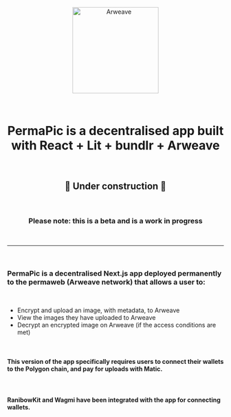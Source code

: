 &nbsp;

<p align="center">
  <a href="https://www.arweave.org/">
    <img alt="Arweave" src="https://www.arweave.org/footer-logo.svg" width="200" />
  </a>
</p>
&nbsp;

<h1 align="center">
  PermaPic is a decentralised app built with React + Lit + bundlr + Arweave
</h1>
&nbsp;

<h2 align="center">
  🚧 Under construction 🚧
</h2>
&nbsp;
<h3 align="center">
  Please note: this is a beta and is a work in progress
</h3>
&nbsp;

---

&nbsp;

<h3 align="left">
  PermaPic is a decentralised Next.js app deployed permanently to the permaweb (Arweave network) that allows a user to:
</h3>
&nbsp;

- Encrypt and upload an image, with metadata, to Arweave
- View the images they have uploaded to Arweave
- Decrypt an encrypted image on Arweave (if the access conditions are met)

&nbsp;

<h4 align="left">
  This version of the app specifically requires users to connect their wallets to the Polygon chain, and pay for uploads with Matic.
</h4>
&nbsp;

<h4 align="left">
  RanibowKit and Wagmi have been integrated with the app for connecting wallets.
</h4>
&nbsp;
